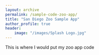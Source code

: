 ```yaml
---
layout: archive
permalink: /sample-code-zoo-app/
title: "San Diego Zoo Sample App"
author_profile: true
header:
	image: "/images/Splash Logo.jpg"
---
```


This is where I would put my zoo app code